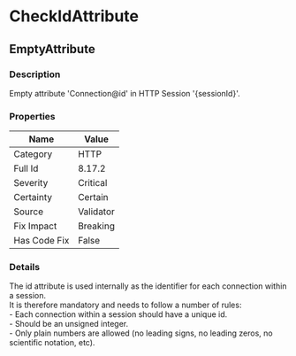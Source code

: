 ﻿---  
uid: Validator_8_17_2  
---

# CheckIdAttribute

## EmptyAttribute

### Description

Empty attribute 'Connection@id' in HTTP Session '{sessionId}'.

### Properties

| Name         | Value     |
| ------------ | --------- |
| Category     | HTTP      |
| Full Id      | 8.17.2    |
| Severity     | Critical  |
| Certainty    | Certain   |
| Source       | Validator |
| Fix Impact   | Breaking  |
| Has Code Fix | False     |

### Details

The id attribute is used internally as the identifier for each connection within a session.  
It is therefore mandatory and needs to follow a number of rules:  
\- Each connection within a session should have a unique id.  
\- Should be an unsigned integer.  
\- Only plain numbers are allowed (no leading signs, no leading zeros, no scientific notation, etc).
